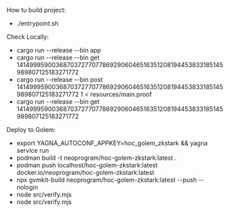 How tu build project:

- ./entrypoint.sh

Check Locally:

- cargo run --release --bin app
- cargo run --release --bin get 1414999590036870372770778692906046516351208194453833185145989807125183271772
- cargo run --release --bin post 1414999590036870372770778692906046516351208194453833185145989807125183271772 1 < resources/main.proof
- cargo run --release --bin get 1414999590036870372770778692906046516351208194453833185145989807125183271772

Deploy to Golem:

- export YAGNA_AUTOCONF_APPKEY=hoc_golem_zkstark && yagna service run
- podman build -t neoprogram/hoc-golem-zkstark:latest .
- podman push localhost/hoc-golem-zkstark:latest docker.io/neoprogram/hoc-golem-zkstark:latest
- npx gvmkit-build neoprogram/hoc-golem-zkstark:latest --push --nologin
- node src/verify.mjs
- node src/verify.mjs
